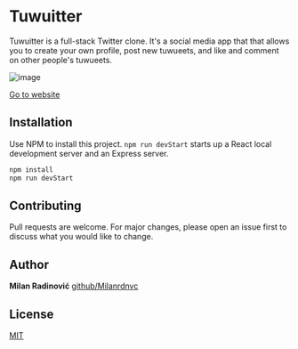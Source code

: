 # Tuwuitter

Tuwuitter is a full-stack Twitter clone. It's a social media app that that allows you to create your own profile, post new tuwueets, and like and comment on other people's tuwueets.

![image](https://user-images.githubusercontent.com/61325920/120070514-352c1280-c08b-11eb-8620-fc5baafe4349.png)

[Go to website](https://tranquil-tor-92287.herokuapp.com/)

## Installation

Use NPM to install this project. `npm run devStart` starts up a React local development server and an Express server.

```bash
npm install
npm run devStart
```

## Contributing
Pull requests are welcome. For major changes, please open an issue first to discuss what you would like to change.

## Author

**Milan Radinović**
[github/Milanrdnvc](https://github.com/Milanrdnvc)


## License
[MIT](https://choosealicense.com/licenses/mit/)



